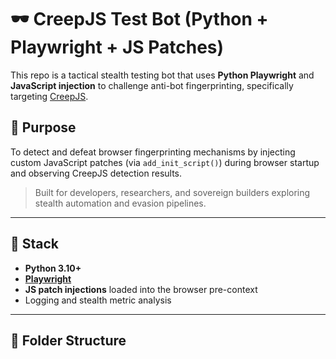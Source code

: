 # 🕶️ CreepJS Test Bot (Python + Playwright + JS Patches)

This repo is a tactical stealth testing bot that uses **Python Playwright** and **JavaScript injection** to challenge anti-bot fingerprinting, specifically targeting [CreepJS](https://creepjs.dev).

## 🎯 Purpose

To detect and defeat browser fingerprinting mechanisms by injecting custom JavaScript patches (via `add_init_script()`) during browser startup and observing CreepJS detection results.

> Built for developers, researchers, and sovereign builders exploring stealth automation and evasion pipelines.

---

## 🧱 Stack

- **Python 3.10+**
- [**Playwright**](https://playwright.dev/python/)
- **JS patch injections** loaded into the browser pre-context
- Logging and stealth metric analysis

---

## 📁 Folder Structure

